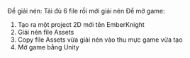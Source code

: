 Để giải nén: Tải đủ 6 file rồi mới giải nén
Để mở game: 
   1. Tạo ra một project 2D mới tên EmberKnight
   2. Giải nén file Assets
   3. Copy file Assets vừa giải nén vào thu mực game vừa tạo
   4. Mở game bằng Unity 
